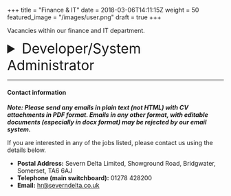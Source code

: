 +++
title = "Finance & IT"
date = 2018-03-06T14:11:15Z
weight = 50
featured_image = "/images/user.png"
draft = true
+++

Vacancies within our finance and IT department.
<!--more-->

<details>
<summary style="font-size:2rem;"> Developer/System Administrator</summary>

<br>

#### Person Spec

The person we are looking for won't have all the technical experience listed below but must tick at least some of the boxes. As a start point they must have a passion for Open Source Software and all things Linux. Past exposure to some of the following will be needed:

* Programming skills - any or all of PHP, Python, Javascript;
* SQL database administration;
* Git version control;
* Setting up and administering Linux servers, workstations and laptops;
* Use of static website generation tools such as Hugo, Netlify;
* DevOps automation using Ansible.

An enquiring mind, the ability to learn and an outward looking, service-focused approach to working with colleagues are important attributes for this role.

#### Overall Responsibilities

The job holder will have the following day to day responsibilities:

* Contribute to improvement and development of the open source uzERP enterprise resource planning system (https://github.com/uzerpllp/uzerp);
* System Administration of Linux Servers, Workstations and Laptops in an office/factory environment;
* Network, wifi and telephone system management;
* General IT support and problem solving for non-technical users.

In addition, there are current projects aimed at improving our systems in the following areas:

* Shop floor time booking - implement a new system to integrate with uzERP enterprise resource planning system;
* On-line presence - integration of web sales into uzERP;
* Backup and system resilience - a complete review of data security and disaster recovery needs to be undertaken in Q4 2021;
* Move towards a 'cloud' based environment - this process has already started but needs to be accelerated over the next 6-12 months;
</details>
<hr>

#### Contact information

**_Note: Please send any emails in plain text (not HTML) with CV attachments in PDF format. Emails in any other format, with editable documents (especially in docx format) may be rejected by our email system._**

If you are interested in any of the jobs listed, please contact us using the details below.

* **Postal Address:** Severn Delta Limited, Showground Road, Bridgwater, Somerset, TA6 6AJ
* **Telephone (main switchboard):** 01278 428200
* **Email:** hr@severndelta.co.uk